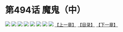 # 第494话 魔鬼（中）
![](https://mhpic.xiaomingtaiji.net/comic/D/斗破苍穹拆分版/494话/1.jpg-zymk.middle.webp)
![](https://mhpic.xiaomingtaiji.net/comic/D/斗破苍穹拆分版/494话/2.jpg-zymk.middle.webp)
![](https://mhpic.xiaomingtaiji.net/comic/D/斗破苍穹拆分版/494话/3.jpg-zymk.middle.webp)
![](https://mhpic.xiaomingtaiji.net/comic/D/斗破苍穹拆分版/494话/4.jpg-zymk.middle.webp)
![](https://mhpic.xiaomingtaiji.net/comic/D/斗破苍穹拆分版/494话/5.jpg-zymk.middle.webp)
![](https://mhpic.xiaomingtaiji.net/comic/D/斗破苍穹拆分版/494话/6.jpg-zymk.middle.webp)
![](https://mhpic.xiaomingtaiji.net/comic/D/斗破苍穹拆分版/494话/7.jpg-zymk.middle.webp)
![](https://mhpic.xiaomingtaiji.net/comic/D/斗破苍穹拆分版/494话/8.jpg-zymk.middle.webp)
[【上一章】](./493.md)
[【目录】](./READMD.md)
[【下一章】](./495.md)
